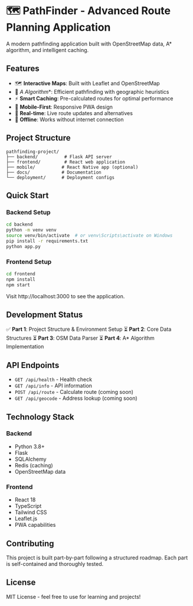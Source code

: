 # 🗺️ PathFinder - Advanced Route Planning Application

A modern pathfinding application built with OpenStreetMap data, A* algorithm, and intelligent caching.

## Features

- 🗺️ **Interactive Maps**: Built with Leaflet and OpenStreetMap
- 🧠 **A* Algorithm**: Efficient pathfinding with geographic heuristics
- ⚡ **Smart Caching**: Pre-calculated routes for optimal performance
- 📱 **Mobile-First**: Responsive PWA design
- 🔄 **Real-time**: Live route updates and alternatives
- 💾 **Offline**: Works without internet connection

## Project Structure

```
pathfinding-project/
├── backend/          # Flask API server
├── frontend/         # React web application
├── mobile/          # React Native app (optional)
├── docs/            # Documentation
└── deployment/      # Deployment configs
```

## Quick Start

### Backend Setup
```bash
cd backend
python -m venv venv
source venv/bin/activate  # or venv\Scripts\activate on Windows
pip install -r requirements.txt
python app.py
```

### Frontend Setup
```bash
cd frontend
npm install
npm start
```

Visit http://localhost:3000 to see the application.

## Development Status

✅ **Part 1**: Project Structure & Environment Setup
⏳ **Part 2**: Core Data Structures
⏳ **Part 3**: OSM Data Parser
⏳ **Part 4**: A* Algorithm Implementation

## API Endpoints

- `GET /api/health` - Health check
- `GET /api/info` - API information
- `POST /api/route` - Calculate route (coming soon)
- `GET /api/geocode` - Address lookup (coming soon)

## Technology Stack

### Backend
- Python 3.8+
- Flask
- SQLAlchemy
- Redis (caching)
- OpenStreetMap data

### Frontend
- React 18
- TypeScript
- Tailwind CSS
- Leaflet.js
- PWA capabilities

## Contributing

This project is built part-by-part following a structured roadmap. Each part is self-contained and thoroughly tested.

## License

MIT License - feel free to use for learning and projects!
